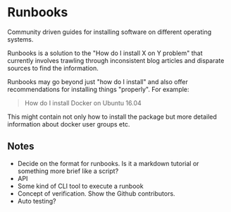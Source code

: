 # Runbooks

Community driven guides for installing software on different operating systems.

Runbooks is a solution to the "How do I install X on Y problem" that currently involves trawling through inconsistent blog
articles and disparate sources to find the information.

Runbooks may go beyond just "how do I install" and also offer recommendations for installing things "properly". For example:

> How do I install Docker on Ubuntu 16.04

This might contain not only how to install the package but more detailed information about docker user groups etc.

## Notes

- Decide on the format for runbooks. Is it a markdown tutorial or something more brief like a script?
- API
- Some kind of CLI tool to execute a runbook
- Concept of verification. Show the Github contributors.
- Auto testing?


